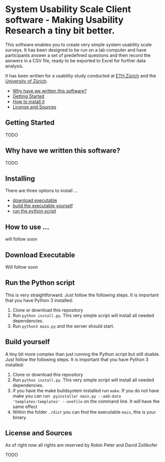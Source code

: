 # System Usability Scale Client software - Making Usability Research a tiny bit better.

This software enables you to create very simple system usability scale surveys. It has been designed to be run on a lab computer and have participants answer a set of predefined questions and then record the asnwers in a CSV file, ready to be exported to Excel for further data analysis.

It has been written for a usability study conducted at [ETH Zürich](https://ethz.ch/) and the [University of Zürich](https://www.uzh.ch/en.html).

- [Why have we written this software?](#why-have-we-written-this-software)
- [Getting Started](#getting-started)
- [How to install it](#installing)
- [License and Sources](#license-and-sources)

## Getting Started

TODO

## Why have we written this software?

TODO

## Installing

There are three options to install ...

- [download executable](#how-to-use)
- [build the executable yourself](#build-yourself)
- [run the python script](#run-the-python-script)

## How to use ...

will follow soon

## Download Executable

Will follow soon

## Run the Python script

This is very straightforward. Just follow the following steps. It is important that you have Python 3 installed:

1. Clone or download this repository
2. Run `python install.py`. This very simple script will install all needed dependencies.
3. Run `python3 main.py` and the server should start.

## Build yourself

A tiny bit more complex than just running the Python script but still doable. Just follow the following steps. It is important that you have Python 3 installed:

1. Clone or download this repository
2. Run `python install.py`. This very simple script will install all needed dependencies.
3. If you have the make buildsystem installed run `make`. If you do not have make you can run `	pyinstaller main.py --add-data 'templates:templates' --onefile` on the command line. It will have the same effect
4. Within the folder `./dist` you can find the executable `main`, this is your binary.

## License and Sources

As of right now all rights are reserved by Robin Peter and David Zollikofer

TODO
